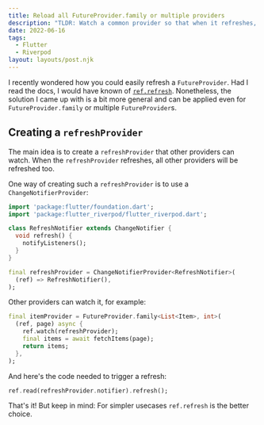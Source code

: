 ```yaml
---
title: Reload all FutureProvider.family or multiple providers
description: "TLDR: Watch a common provider so that when it refreshes, all refresh."
date: 2022-06-16
tags:
  - Flutter
  - Riverpod
layout: layouts/post.njk
---
```


I recently wondered how you could easily refresh a `FutureProvider`.
Had I read the docs, I would have known of [`ref.refresh`](https://pub.dev/documentation//flutter_riverpod/latest/flutter_riverpod/WidgetRef/refresh.html).
Nonetheless, the solution I came up with is a bit more general and can be applied even for `FutureProvider.family` or multiple `FutureProvider`s.

## Creating a `refreshProvider`
The main idea is to create a `refreshProvider` that other providers can watch.
When the `refreshProvider` refreshes, all other providers will be refreshed too.

One way of creating such a `refreshProvider` is to use a `ChangeNotifierProvider`:
```dart
import 'package:flutter/foundation.dart';
import 'package:flutter_riverpod/flutter_riverpod.dart';

class RefreshNotifier extends ChangeNotifier {
  void refresh() {
    notifyListeners();
  }
}

final refreshProvider = ChangeNotifierProvider<RefreshNotifier>(
  (ref) => RefreshNotifier(),
);
```

Other providers can watch it, for example:
```dart
final itemProvider = FutureProvider.family<List<Item>, int>(
  (ref, page) async {
    ref.watch(refreshProvider);
    final items = await fetchItems(page);
    return items;
  },
);
```

And here's the code needed to trigger a refresh:
```dart
ref.read(refreshProvider.notifier).refresh();
```


That's it! But keep in mind: For simpler usecases `ref.refresh` is the better choice.